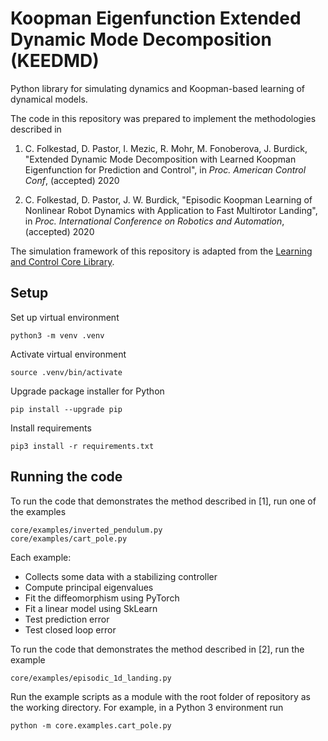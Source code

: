 # Koopman Eigenfunction Extended Dynamic Mode Decomposition (KEEDMD)
Python library for simulating dynamics and Koopman-based learning of dynamical models.

The code in this repository was prepared to implement the methodologies described in 

1. C. Folkestad, D. Pastor, I. Mezic, R. Mohr, M. Fonoberova, J. Burdick, "Extended Dynamic Mode Decomposition with Learned Koopman Eigenfunction for Prediction and Control", in *Proc. American Control Conf*, (accepted) 2020 

2. C. Folkestad, D. Pastor, J. W. Burdick, "Episodic Koopman Learning of Nonlinear Robot Dynamics with Application to Fast Multirotor Landing", in *Proc. International Conference on Robotics and Automation*, (accepted) 2020 

The simulation framework of this repository is adapted from the [Learning and Control Core Library](https://github.com/learning-and-control/core).

## Setup
Set up virtual environment 
```
python3 -m venv .venv
```
Activate virtual environment
```
source .venv/bin/activate
```
Upgrade package installer for Python
```
pip install --upgrade pip
```
Install requirements
```
pip3 install -r requirements.txt
```

## Running the code
To run the code that demonstrates the method described in [1], run one of the examples
```
core/examples/inverted_pendulum.py
core/examples/cart_pole.py
```
Each example:
- Collects some data with a stabilizing controller
- Compute principal eigenvalues
- Fit the diffeomorphism using PyTorch
- Fit a linear model using SkLearn
- Test prediction error
- Test closed loop error

To run the code that demonstrates the method described in [2], run the example
```
core/examples/episodic_1d_landing.py
```

Run the example scripts as a module with the root folder of repository as the working directory. For example, in a Python 3 environment run
```
python -m core.examples.cart_pole.py
```

